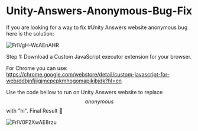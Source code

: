# Unity-Answers-Anonymous-Bug-Fix
If you are looking for a way to fix #Unity Answers website anonymous bug here is the solution:

![FrIVgH-WcAEnAHR](https://user-images.githubusercontent.com/9918700/226217080-6df66e5b-0d29-459f-abe9-e3f4cdf87f06.jpeg)

Step 1: Download a Custom JavaScript executor extension for your browser.

For Chrome you can use: https://chrome.google.com/webstore/detail/custom-javascript-for-web/ddbjnfjiigjmcpcpkmhogomapikjbjdk?hl=en

Use the code bellow to run on Unity Answers website to replace $$anonymous$$ with "hi".
Final Result 🤩

![FrIV0F2XwAE8rzu](https://user-images.githubusercontent.com/9918700/226217131-0eb40779-7247-409f-b073-c9209b3136c8.jpeg)
